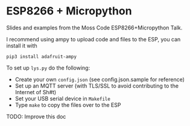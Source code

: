 # ESP8266 + Micropython

Slides and examples from the Moss Code ESP8266+Micropython Talk.

I recommend using ampy to upload code and files to the ESP, you can install it with 

`pip3 install adafruit-ampy`

To set up `lys.py` do the following:

* Create your own `config.json` (see config.json.sample for reference)
* Set up an MQTT server (with TLS/SSL to avoid contributing to the Internet of Sh#t)
* Set your USB serial device in `Makefile`
* Type `make` to copy the files over to the ESP

TODO: Improve this doc
